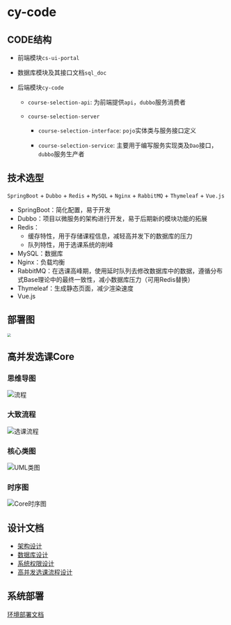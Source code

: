 # cy-code 


## CODE结构

- 前端模块`cs-ui-portal`

- 数据库模块及其接口文档`sql_doc`

- 后端模块`cy-code`

    - `course-selection-api`: 为前端提供`api`，`dubbo`服务消费者

    - `course-selection-server`

        - `course-selection-interface`: `pojo`实体类与服务接口定义

        - `course-selection-service`: 主要用于编写服务实现类及`Dao`接口，`dubbo`服务生产者




## 技术选型

`SpringBoot` + `Dubbo`  + `Redis` + `MySQL` + `Nginx`  + `RabbitMQ` + `Thymeleaf` + `Vue.js`

- SpringBoot：简化配置，易于开发
- Dubbo：项目以微服务的架构进行开发，易于后期新的模块功能的拓展
- Redis：
    - 缓存特性，用于存储课程信息，减轻高并发下的数据库的压力
    - 队列特性，用于选课系统的削峰
- MySQL：数据库
- Nginx：负载均衡
- RabbitMQ：在选课高峰期，使用延时队列去修改数据库中的数据，遵循分布式Base理论中的最终一致性，减小数据库压力（可用Redis替换）
- Thymeleaf：生成静态页面，减少渲染速度
- Vue.js

## 部署图
<img src="https://tva1.sinaimg.cn/large/008eGmZEly1gmknsb5txej30sa193tbg.jpg" style="zoom:50%;" />

## 高并发选课Core
### 思维导图
![流程](https://tva1.sinaimg.cn/large/008eGmZEly1gmjre3wbqtj30u00v31hi.jpg)
### 大致流程
![选课流程](https://tva1.sinaimg.cn/large/008eGmZEly1gmjsfzeox4j31bu0u0gqt.jpg)
### 核心类图
![UML类图](https://tva1.sinaimg.cn/large/008eGmZEly1gmknyqef2qj312k0u07ax.jpg)
### 时序图
![Core时序图](https://tva1.sinaimg.cn/large/008eGmZEly1gmkou3vh7bj31k10u078t.jpg)

## 设计文档
- [架构设计](https://gitee.com/eddievim/cy-code/wikis/%E6%9E%B6%E6%9E%84%E8%AE%BE%E8%AE%A1)
- [数据库设计](https://gitee.com/eddievim/cy-code/wikis/%E6%95%B0%E6%8D%AE%E5%BA%93%E8%AE%BE%E8%AE%A1)
- [系统权限设计](https://gitee.com/eddievim/cy-code/wikis/%E7%B3%BB%E7%BB%9F%E6%9D%83%E9%99%90%E8%AE%BE%E8%AE%A1)
- [高并发选课流程设计](https://gitee.com/eddievim/cy-code/wikis/%E9%AB%98%E5%B9%B6%E5%8F%91%E9%80%89%E8%AF%BE%E6%B5%81%E7%A8%8B%E8%AE%BE%E8%AE%A1)

## 系统部署
[环境部署文档](https://gitee.com/eddievim/cy-code/wikis/Course-Selection%E7%8E%AF%E5%A2%83%E9%83%A8%E7%BD%B2)
